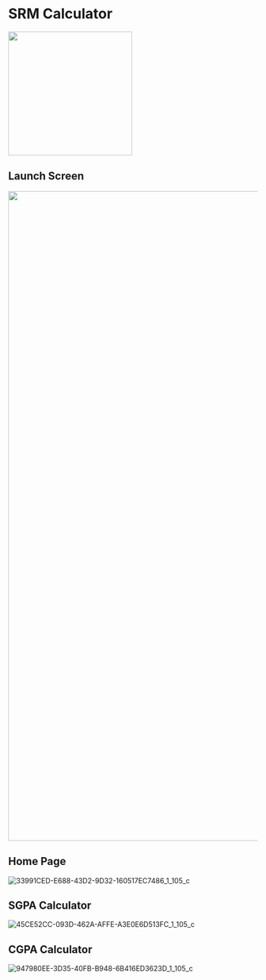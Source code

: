 # SRM Calculator
<image src="https://github.com/user-attachments/assets/eb685f61-02df-42b5-b58c-a555104be6f2" width=250 height=250>

## Launch Screen
<image src="https://github.com/user-attachments/assets/eb67ca75-9ebd-46ce-8d28-e5e08e3e017f" width=603 height=1311>

## Home Page
![33991CED-E688-43D2-9D32-160517EC7486_1_105_c](https://github.com/user-attachments/assets/fcc8b515-918d-4fdd-99fb-5ed79f6582a9)

## SGPA Calculator
![45CE52CC-093D-462A-AFFE-A3E0E6D513FC_1_105_c](https://github.com/user-attachments/assets/93f9c55d-ce00-431c-846e-6fdb71e8ac66)

## CGPA Calculator
![947980EE-3D35-40FB-B948-6B416ED3623D_1_105_c](https://github.com/user-attachments/assets/c7637ac4-2a17-40bd-b0f5-355cda428301)
